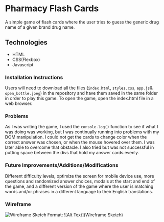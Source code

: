 # Pharmacy Flash Cards

A simple game of flash cards where the user tries to guess the generic drug name of a given brand drug name.

## Technologies

- HTML 
- CSS(Flexbox)
- Javascript

### Installation Instructions

Users will need to download all the files (```index.html```, ```styles.css```, ```app.js```& ```open_bottle.jpeg```) in the repository and have them saved in the same folder in order to play this game. To open the game, open the index.html file in a web browser.

### Problems

As I was writing the game, I used the ```console.log()``` function to see if what I was doing was working, but I was continually running into problems with my DOM manipulation. I could not get the cards to change color when the correct answer was chosen, or when the mouse hovered over them. I was later able to overcome that obstacle. I also tried but was not successful in putting space between the divs that hold my answer cards evenly.

### Future Improvements/Additions/Modifications

Different difficulty levels, optimize the screen for mobile device use, more questions and randomized answer choices, modals at the start and end of the game, and a different version of the game where the user is matching words and/or phrases in a different language to their English translations.

### Wireframe

![Wireframe Sketch](/Users/jamesopara/Desktop/dev/project-1/20190920_003647.jpg)
Format: ![Alt Text](Wireframe Sketch)